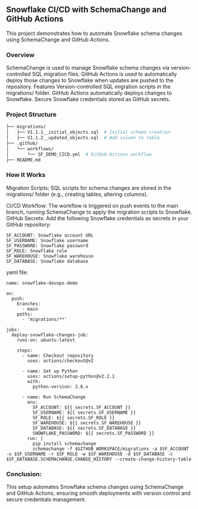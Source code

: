 <h2>Snowflake CI/CD with SchemaChange and GitHub Actions</h2>
This project demonstrates how to automate Snowflake schema changes using SchemaChange and GitHub Actions.

<h3>Overview</h3>
SchemaChange is used to manage Snowflake schema changes via version-controlled SQL migration files.
GitHub Actions is used to automatically deploy those changes to Snowflake when updates are pushed to the repository.
Features
Version-controlled SQL migration scripts in the migrations/ folder.
GitHub Actions automatically deploys changes to Snowflake.
Secure Snowflake credentials stored as GitHub secrets.

<h3>Project Structure</h3>

```bash
├── migrations/
│   ├── V1.1.1__initial_objects.sql  # Initial schema creation
│   ├── V1.1.2__updated_objects.sql  # Add column to table
├── .github/
│   └── workflows/
│       └── SF_DEMO_CICD.yml  # GitHub Actions workflow
├── README.md
```
<h3>How It Works</h3>
Migration Scripts: SQL scripts for schema changes are stored in the migrations/ folder (e.g., creating tables, altering columns).

CI/CD Workflow: The workflow is triggered on push events to the main branch, running SchemaChange to apply the migration scripts to Snowflake.
GitHub Secrets:
Add the following Snowflake credentials as secrets in your GitHub repository:
```
SF_ACCOUNT: Snowflake account URL
SF_USERNAME: Snowflake username
SF_PASSWORD: Snowflake password
SF_ROLE: Snowflake role
SF_WAREHOUSE: Snowflake warehouse
SF_DATABASE: Snowflake database
```
yaml file:
```
name: snowflake-devops-demo

on:
  push:
    branches:
      - main
    paths:
      - 'migrations/**'

jobs:
  deploy-snowflake-changes-job:
    runs-on: ubuntu-latest

    steps:
      - name: Checkout repository
        uses: actions/checkout@v2

      - name: Set up Python
        uses: actions/setup-python@v2.2.1
        with:
          python-version: 3.8.x

      - name: Run SchemaChange
        env:
          SF_ACCOUNT: ${{ secrets.SF_ACCOUNT }}
          SF_USERNAME: ${{ secrets.SF_USERNAME }}
          SF_ROLE: ${{ secrets.SF_ROLE }}
          SF_WAREHOUSE: ${{ secrets.SF_WAREHOUSE }}
          SF_DATABASE: ${{ secrets.SF_DATABASE }}
          SNOWFLAKE_PASSWORD: ${{ secrets.SF_PASSWORD }}
        run: |
          pip install schemachange
          schemachange -f $GITHUB_WORKSPACE/migrations -a $SF_ACCOUNT -u $SF_USERNAME -r $SF_ROLE -w $SF_WAREHOUSE -d $SF_DATABASE -c $SF_DATABASE.SCHEMACHANGE.CHANGE_HISTORY --create-change-history-table
```
<h3>Conclusion:</h3>
This setup automates Snowflake schema changes using SchemaChange and GitHub Actions, ensuring smooth deployments with version control and secure credentials management.

